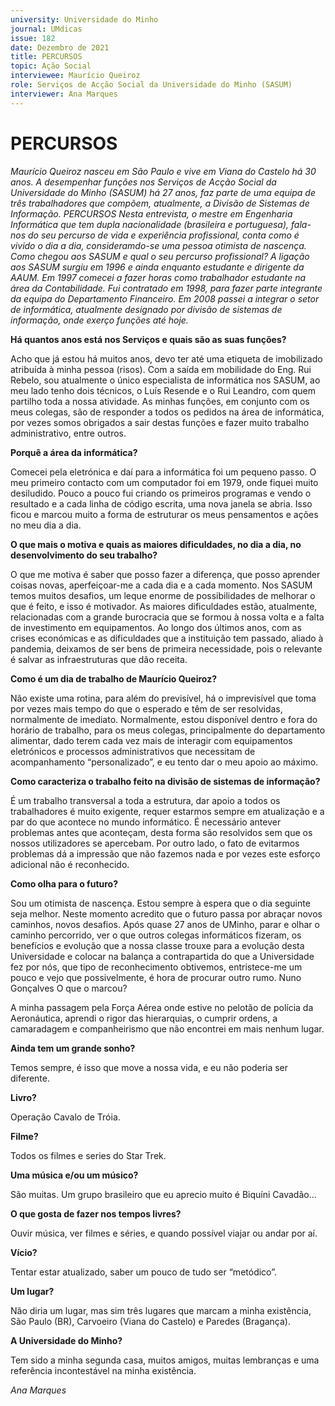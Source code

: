 ```yaml
---
university: Universidade do Minho
journal: UMdicas 
issue: 182
date: Dezembro de 2021
title: PERCURSOS
topic: Ação Social
interviewee: Maurício Queiroz
role: Serviços de Acção Social da Universidade do Minho (SASUM)
interviewer: Ana Marques
---
```



# PERCURSOS

*Maurício Queiroz nasceu em São Paulo e vive em Viana do Castelo há 30 anos. A desempenhar funções nos Serviços de Acção Social da Universidade do Minho (SASUM) há 27 anos, faz parte de uma equipa de três trabalhadores que compõem, atualmente, a Divisão de Sistemas de Informação. PERCURSOS Nesta entrevista, o mestre em Engenharia Informática que tem dupla nacionalidade (brasileira e portuguesa), fala-nos do seu percurso de vida e experiência profissional, conta como é vivido o dia a dia, consideramdo-se uma pessoa otimista de nascença. Como chegou aos SASUM e qual o seu percurso profissional? A ligação aos SASUM surgiu em 1996 e ainda enquanto estudante e dirigente da AAUM. Em 1997 comecei a fazer horas como trabalhador estudante na área da Contabilidade. Fui contratado em 1998, para fazer parte integrante da equipa do Departamento Financeiro. Em 2008 passei a integrar o setor de informática, atualmente designado por divisão de sistemas de informação, onde exerço funções até hoje.*

**Há quantos anos está nos Serviços e quais são as suas funções?**

Acho que já estou há muitos anos, devo ter até uma etiqueta de imobilizado atribuída à minha pessoa (risos). Com a saída em mobilidade do Eng. Rui Rebelo, sou atualmente o único especialista de informática nos SASUM, ao meu lado tenho dois técnicos, o Luís Resende e o Rui Leandro, com quem partilho toda a nossa atividade. As minhas funções, em conjunto com os meus colegas, são de responder a todos os pedidos na área de informática, por vezes somos obrigados a sair destas funções e fazer muito trabalho administrativo, entre outros.

**Porquê a área da informática?**

Comecei pela eletrónica e daí para a informática foi um pequeno passo. O meu primeiro contacto com um computador foi em 1979, onde fiquei muito desiludido. Pouco a pouco fui criando os primeiros programas e vendo o resultado e a cada linha de código escrita, uma nova janela se abria. Isso ficou e marcou muito a forma de estruturar os meus pensamentos e ações no meu dia a dia.

**O que mais o motiva e quais as maiores dificuldades, no dia a dia, no desenvolvimento do seu trabalho?**

O que me motiva é saber que posso fazer a diferença, que posso aprender coisas novas, aperfeiçoar-me a cada dia e a cada momento. Nos SASUM temos muitos desafios, um leque enorme de possibilidades de melhorar o que é feito, e isso é motivador. As maiores dificuldades estão, atualmente, relacionadas com a grande burocracia que se formou à nossa volta e a falta de investimento em equipamentos. Ao longo dos últimos anos, com as crises económicas e as dificuldades que a instituição tem passado, aliado à pandemia, deixamos de ser bens de primeira necessidade, pois o relevante é salvar as infraestruturas que dão receita.

**Como é um dia de trabalho de Maurício Queiroz?**

Não existe uma rotina, para além do previsível, há o imprevisível que toma por vezes mais tempo do que o esperado e têm de ser resolvidas, normalmente de imediato. Normalmente, estou disponível dentro e fora do horário de trabalho, para os meus colegas, principalmente do departamento alimentar, dado terem cada vez mais de interagir com equipamentos eletrónicos e processos administrativos que necessitam de acompanhamento “personalizado”, e eu tento dar o meu apoio ao máximo.

**Como caracteriza o trabalho feito na divisão de sistemas de informação?**

É um trabalho transversal a toda a estrutura, dar apoio a todos os trabalhadores é muito exigente, requer estarmos sempre em atualização e a par do que acontece no mundo informático. É necessário antever problemas antes que aconteçam, desta forma são resolvidos sem que os nossos utilizadores se apercebam. Por outro lado, o fato de evitarmos problemas dá a impressão que não fazemos nada e por vezes este esforço adicional não é reconhecido.

**Como olha para o futuro?**

Sou um otimista de nascença. Estou sempre à espera que o dia seguinte seja melhor. Neste momento acredito que o futuro passa por abraçar novos caminhos, novos desafios. Após quase 27 anos de UMinho, parar e olhar o caminho percorrido, ver o que outros colegas informáticos fizeram, os benefícios e evolução que a nossa classe trouxe para a evolução desta Universidade e colocar na balança a contrapartida do que a Universidade fez por nós, que tipo de reconhecimento obtivemos, entristece-me um pouco e vejo que possivelmente, é hora de procurar outro rumo.   Nuno Gonçalves O que o marcou?

A minha passagem pela Força Aérea onde estive no pelotão de polícia da Aeronáutica, aprendi o rigor das hierarquias, o cumprir ordens, a camaradagem e companheirismo que não encontrei em mais nenhum lugar.

**Ainda tem um grande sonho?**

Temos sempre, é isso que move a nossa vida, e eu não poderia ser diferente.

**Livro?**

Operação Cavalo de Tróia.

**Filme?**

Todos os filmes e series do Star Trek.

**Uma música e/ou um músico?**

São muitas. Um grupo brasileiro que eu aprecio muito é Biquíni Cavadão...

**O que gosta de fazer nos tempos livres?**

Ouvir música, ver filmes e séries, e quando possível viajar ou andar por aí.

**Vício?**

Tentar estar atualizado, saber um pouco de tudo ser “metódico”.

**Um lugar?**

Não diria um lugar, mas sim três lugares que marcam a minha existência, São Paulo (BR), Carvoeiro (Viana do Castelo) e Paredes (Bragança).

**A Universidade do Minho?**

Tem sido a minha segunda casa, muitos amigos, muitas lembranças e uma referência incontestável na minha existência.

*Ana Marques*